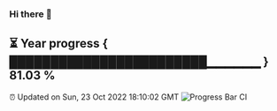 ### Hi there 👋
⏳ Year progress { ████████████████████████▁▁▁▁▁▁ } 81.03 %
---
⏰ Updated on Sun, 23 Oct 2022 18:10:02 GMT
![Progress Bar CI](https://github.com/Moyi321/Moyi321/workflows/Progress%20Bar%20CI/badge.svg)
